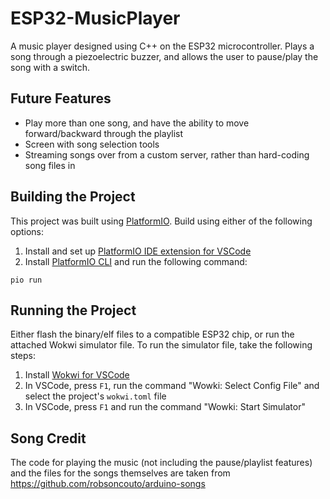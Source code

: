 # ESP32-MusicPlayer
A music player designed using C++ on the ESP32 microcontroller. Plays a song through a piezoelectric buzzer, and allows the user to pause/play the song with a switch.

## Future Features
- Play more than one song, and have the ability to move forward/backward through the playlist
- Screen with song selection tools
- Streaming songs over from a custom server, rather than hard-coding song files in

## Building the Project
This project was built using [PlatformIO](https://platformio.org/). Build using either of the following options:

1. Install and set up [PlatformIO IDE extension for VSCode](https://platformio.org/install/ide?install=vscode)
2. Install [PlatformIO CLI](https://docs.platformio.org/en/latest/core/installation/index.html) and run the following command:
```
pio run
```

## Running the Project
Either flash the binary/elf files to a compatible ESP32 chip, or run the attached Wokwi simulator file. To run the simulator file, take the following steps:

1. Install [Wokwi for VSCode](https://docs.wokwi.com/vscode/getting-started)
2. In VSCode, press `F1`, run the command "Wowki: Select Config File" and select the project's `wokwi.toml` file
3. In VSCode, press `F1` and run the command "Wowki: Start Simulator"

## Song Credit
The code for playing the music (not including the pause/playlist features) and the files for the songs themselves are taken from https://github.com/robsoncouto/arduino-songs
